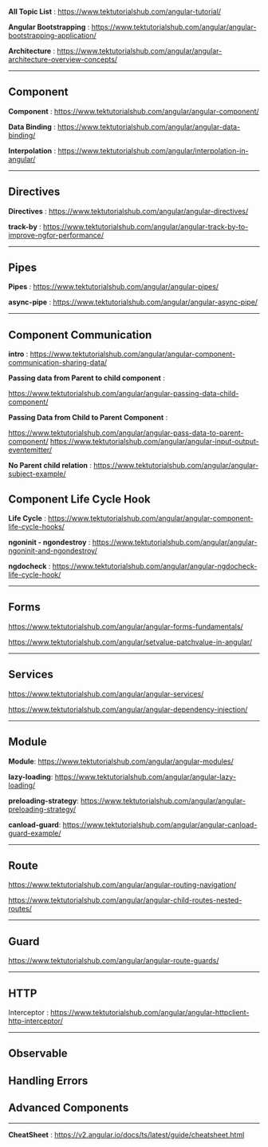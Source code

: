 
**All Topic List** : https://www.tektutorialshub.com/angular-tutorial/

**Angular Bootstrapping** : https://www.tektutorialshub.com/angular/angular-bootstrapping-application/

**Architecture** : https://www.tektutorialshub.com/angular/angular-architecture-overview-concepts/

---

## Component

**Component** : https://www.tektutorialshub.com/angular/angular-component/

**Data Binding** : https://www.tektutorialshub.com/angular/angular-data-binding/

**Interpolation** : https://www.tektutorialshub.com/angular/interpolation-in-angular/

---

## Directives

**Directives** : https://www.tektutorialshub.com/angular/angular-directives/

**track-by** : https://www.tektutorialshub.com/angular/angular-track-by-to-improve-ngfor-performance/

---

## Pipes

**Pipes** : https://www.tektutorialshub.com/angular/angular-pipes/

**async-pipe** : https://www.tektutorialshub.com/angular/angular-async-pipe/

---

## Component Communication

**intro** : https://www.tektutorialshub.com/angular/angular-component-communication-sharing-data/

**Passing data from Parent to child component** : 

  https://www.tektutorialshub.com/angular/angular-passing-data-child-component/

**Passing Data from Child to Parent Component** :

  https://www.tektutorialshub.com/angular/angular-pass-data-to-parent-component/
  https://www.tektutorialshub.com/angular/angular-input-output-eventemitter/

**No Parent child relation** : https://www.tektutorialshub.com/angular/angular-subject-example/


## Component Life Cycle Hook

**Life Cycle** : https://www.tektutorialshub.com/angular/angular-component-life-cycle-hooks/

**ngoninit - ngondestroy** : https://www.tektutorialshub.com/angular/angular-ngoninit-and-ngondestroy/

**ngdocheck** : https://www.tektutorialshub.com/angular/angular-ngdocheck-life-cycle-hook/

---

## Forms

https://www.tektutorialshub.com/angular/angular-forms-fundamentals/

https://www.tektutorialshub.com/angular/setvalue-patchvalue-in-angular/

---

## Services

https://www.tektutorialshub.com/angular/angular-services/

https://www.tektutorialshub.com/angular/angular-dependency-injection/

---

## Module

**Module**: https://www.tektutorialshub.com/angular/angular-modules/

**lazy-loading**: https://www.tektutorialshub.com/angular/angular-lazy-loading/

**preloading-strategy**: https://www.tektutorialshub.com/angular/angular-preloading-strategy/

**canload-guard**: https://www.tektutorialshub.com/angular/angular-canload-guard-example/

---

## Route
https://www.tektutorialshub.com/angular/angular-routing-navigation/

https://www.tektutorialshub.com/angular/angular-child-routes-nested-routes/

---

## Guard

https://www.tektutorialshub.com/angular/angular-route-guards/

---

## HTTP

Interceptor : https://www.tektutorialshub.com/angular/angular-httpclient-http-interceptor/

---

## Observable

## Handling Errors

## Advanced Components

---

**CheatSheet** : https://v2.angular.io/docs/ts/latest/guide/cheatsheet.html



